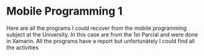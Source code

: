 # Mobile Programming 1
Here are all the programs I could recover from the mobile programming subject at the University.
In this case are from the 1st Parcial and were done in Xamarin. All the programs have a report but unfortunately I could find all the activities
